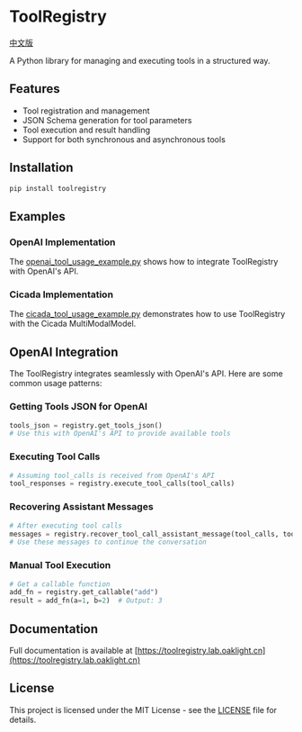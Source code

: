 # ToolRegistry

[中文版](README_zh.md)

A Python library for managing and executing tools in a structured way.

## Features

- Tool registration and management
- JSON Schema generation for tool parameters
- Tool execution and result handling
- Support for both synchronous and asynchronous tools

## Installation

```bash
pip install toolregistry
```

## Examples

### OpenAI Implementation

The [openai_tool_usage_example.py](examples/openai_tool_usage_example.py) shows how to integrate ToolRegistry with OpenAI's API.

### Cicada Implementation

The [cicada_tool_usage_example.py](examples/cicada_tool_usage_example.py) demonstrates how to use ToolRegistry with the Cicada MultiModalModel.

## OpenAI Integration

The ToolRegistry integrates seamlessly with OpenAI's API. Here are some common usage patterns:

### Getting Tools JSON for OpenAI

```python
tools_json = registry.get_tools_json()
# Use this with OpenAI's API to provide available tools
```

### Executing Tool Calls

```python
# Assuming tool_calls is received from OpenAI's API
tool_responses = registry.execute_tool_calls(tool_calls)
```

### Recovering Assistant Messages

```python
# After executing tool calls
messages = registry.recover_tool_call_assistant_message(tool_calls, tool_responses)
# Use these messages to continue the conversation
```

### Manual Tool Execution

```python
# Get a callable function
add_fn = registry.get_callable("add")
result = add_fn(a=1, b=2)  # Output: 3
```

## Documentation

Full documentation is available at [https://toolregistry.lab.oaklight.cn](https://toolregistry.lab.oaklight.cn)

## License

This project is licensed under the MIT License - see the [LICENSE](LICENSE) file for details.
